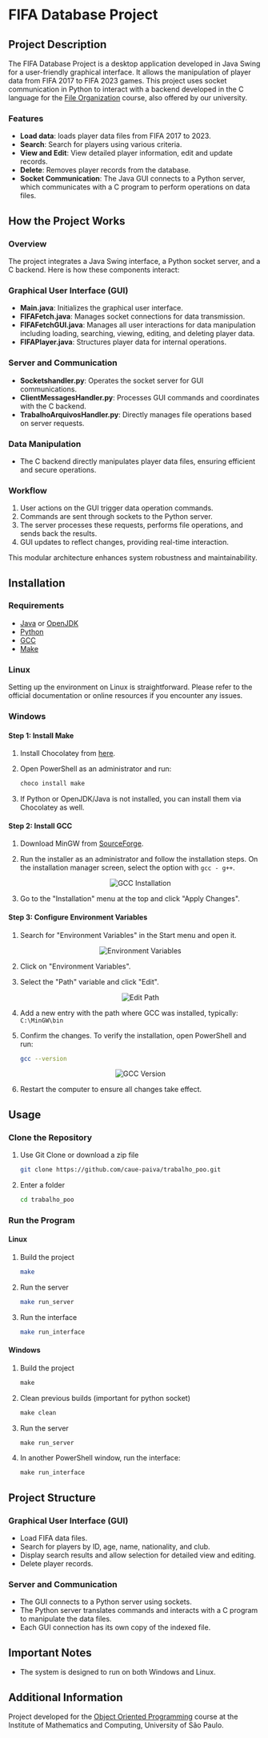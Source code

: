 # FIFA Database Project

## Project Description

The FIFA Database Project is a desktop application developed in Java Swing for a user-friendly graphical interface. It allows the manipulation of player data from FIFA 2017 to FIFA 2023 games. This project uses socket communication in Python to interact with a backend developed in the C language for the [File Organization](https://uspdigital.usp.br/jupiterweb/obterDisciplina?sgldis=SCC0215&codcur=55041&codhab=0) course, also offered by our university.

### Features

- **Load data**: loads player data files from FIFA 2017 to 2023.
- **Search**: Search for players using various criteria.
- **View and Edit**: View detailed player information, edit and update records.
- **Delete**: Removes player records from the database.
- **Socket Communication**: The Java GUI connects to a Python server, which communicates with a C program to perform operations on data files.

## How the Project Works

### Overview
The project integrates a Java Swing interface, a Python socket server, and a C backend. Here is how these components interact:

### Graphical User Interface (GUI)
- **Main.java**: Initializes the graphical user interface.
- **FIFAFetch.java**: Manages socket connections for data transmission.
- **FIFAFetchGUI.java**: Manages all user interactions for data manipulation including loading, searching, viewing, editing, and deleting player data.
- **FIFAPlayer.java**: Structures player data for internal operations.

### Server and Communication
- **Socketshandler.py**: Operates the socket server for GUI communications.
- **ClientMessagesHandler.py**: Processes GUI commands and coordinates with the C backend.
- **TrabalhoArquivosHandler.py**: Directly manages file operations based on server requests.

### Data Manipulation
- The C backend directly manipulates player data files, ensuring efficient and secure operations.

### Workflow
1. User actions on the GUI trigger data operation commands.
2. Commands are sent through sockets to the Python server.
3. The server processes these requests, performs file operations, and sends back the results.
4. GUI updates to reflect changes, providing real-time interaction.

This modular architecture enhances system robustness and maintainability.

## Installation

### Requirements

- [Java](https://www.oracle.com/java/technologies/javase-downloads.html) or [OpenJDK](https://openjdk.java.net/)
- [Python](https://www.python.org/)
- [GCC](https://gcc.gnu.org/)
- [Make](https://www.gnu.org/software/make/)

### Linux

Setting up the environment on Linux is straightforward. Please refer to the official documentation or online resources if you encounter any issues.

### Windows

#### Step 1: Install Make

1. Install Chocolatey from [here](https://chocolatey.org/install).
2. Open PowerShell as an administrator and run:

    ```powershell
    choco install make
    ```

3. If Python or OpenJDK/Java is not installed, you can install them via Chocolatey as well.

#### Step 2: Install GCC

1. Download MinGW from [SourceForge](https://sourceforge.net/projects/mingw/).
2. Run the installer as an administrator and follow the installation steps. On the installation manager screen, select the option with `gcc - g++`.

    <p align="center">
      <img src="readmeImgs/z.png" alt="GCC Installation">
    </p>

3. Go to the "Installation" menu at the top and click "Apply Changes".

#### Step 3: Configure Environment Variables

1. Search for "Environment Variables" in the Start menu and open it.

    <p align="center">
      <img src="readmeImgs/w.png" alt="Environment Variables">
    </p>

2. Click on "Environment Variables".
3. Select the "Path" variable and click "Edit".

    <p align="center">
      <img src="readmeImgs/a.png" alt="Edit Path">
    </p>

4. Add a new entry with the path where GCC was installed, typically: ``C:\MinGW\bin``

5. Confirm the changes. To verify the installation, open PowerShell and run:

    ```bash
    gcc --version
    ```

    <p align="center">
      <img src="readmeImgs/c.png" alt="GCC Version">
    </p>

6. Restart the computer to ensure all changes take effect.

## Usage

### Clone the Repository

1. Use Git Clone or download a zip file
    ```bash
    git clone https://github.com/caue-paiva/trabalho_poo.git
    ```
2. Enter a folder
    ```bash
    cd trabalho_poo
    ```

### Run the Program

#### Linux

1. Build the project
    ```bash
    make
    ```

2. Run the server
    ```bash
    make run_server
    ```

3. Run the interface
    ```bash
    make run_interface
    ```

#### Windows

1. Build the project
    ```powershell
    make
    ```

2. Clean previous builds (important for python socket)
    ```powershell
    make clean
    ```

3. Run the server
    ```powershell
    make run_server
    ```

4. In another PowerShell window, run the interface:
    ```powershell
    make run_interface
    ```

## Project Structure

### Graphical User Interface (GUI)

- Load FIFA data files.
- Search for players by ID, age, name, nationality, and club.
- Display search results and allow selection for detailed view and editing.
- Delete player records.

### Server and Communication

- The GUI connects to a Python server using sockets.
- The Python server translates commands and interacts with a C program to manipulate the data files.
- Each GUI connection has its own copy of the indexed file.

## Important Notes

- The system is designed to run on both Windows and Linux.

## Additional Information

Project developed for the [Object Oriented Programming](https://uspdigital.usp.br/jupiterweb/obterDisciplina?sgldis=SSC0103&codcur=55041&codhab=0) course at the Institute of Mathematics and Computing, University of São Paulo.
